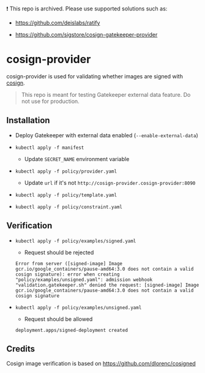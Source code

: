 ❗ This repo is archived. Please use supported solutions such as:

   - https://github.com/deislabs/ratify
    
   - https://github.com/sigstore/cosign-gatekeeper-provider

# cosign-provider

cosign-provider is used for validating whether images are signed with [cosign](https://github.com/sigstore/cosign).

> This repo is meant for testing Gatekeeper external data feature. Do not use for production.

## Installation

- Deploy Gatekeeper with external data enabled (`--enable-external-data`)

- `kubectl apply -f manifest`
  - Update `SECRET_NAME` environment variable

- `kubectl apply -f policy/provider.yaml`
  - Update `url` if it's not `http://cosign-provider.cosign-provider:8090`

- `kubectl apply -f policy/template.yaml`

- `kubectl apply -f policy/constraint.yaml`

## Verification

- `kubectl apply -f policy/examples/signed.yaml`
  - Request should be rejected
  ```
  Error from server ([signed-image] Image gcr.io/google_containers/pause-amd64:3.0 does not contain a valid cosign signature): error when creating "policy/examples/unsigned.yaml": admission webhook "validation.gatekeeper.sh" denied the request: [signed-image] Image gcr.io/google_containers/pause-amd64:3.0 does not contain a valid cosign signature
  ```

- `kubectl apply -f policy/examples/unsigned.yaml`
  - Request should be allowed
  ```
  deployment.apps/signed-deployment created
  ```

## Credits

Cosign image verification is based on https://github.com/dlorenc/cosigned
